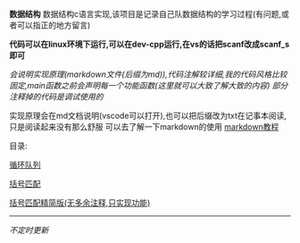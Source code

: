 **数据结构**
数据结构c语言实现,该项目是记录自己队数据结构的学习过程(有问题,或者可以指正的地方留言)

**代码可以在linux环境下运行,可以在dev-cpp运行,在vs的话把scanf改成scanf_s即可**

*会说明实现原理(markdown文件(后缀为md)),代码注解较详细,我的代码风格比较固定,main函数之前会声明每一个功能函数(这里就可以大致了解大致的内容)*
*部分注释掉的代码是调试使用的*

实现原理会在md文档说明(vscode可以打开),也可以把后缀改为txt在记事本阅读,只是阅读起来没有那么舒服
可以去了解一下markdown的使用   [markdown教程](https://keatonlao.gitee.io/a-study-note-for-markdown/syntax/%E8%AF%A6%E7%BB%86%E7%89%88)



目录:

[循环队列](https://github.com/constant-X/data-structure/blob/main/%E4%BB%A3%E7%A0%81/%E5%BE%AA%E7%8E%AF%E9%98%9F%E5%88%97.c)

[括号匹配](https://github.com/constant-X/data-structure/blob/main/%E4%BB%A3%E7%A0%81/%E6%8B%AC%E5%8F%B7%E5%8C%B9%E9%85%8D%E9%97%AE%E9%A2%98.c)

[括号匹配精简版(无多余注释,只实现功能)](https://github.com/constant-X/data-structure/blob/main/%E4%BB%A3%E7%A0%81/%E6%8B%AC%E5%8F%B7%E5%8C%B9%E9%85%8D%E9%97%AE%E9%A2%98(%E7%B2%BE%E7%AE%80%E7%89%88).c)



---
*不定时更新*